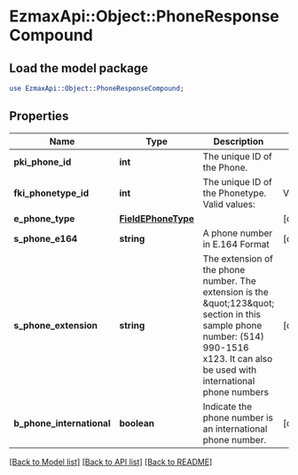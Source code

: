 # EzmaxApi::Object::PhoneResponseCompound

## Load the model package
```perl
use EzmaxApi::Object::PhoneResponseCompound;
```

## Properties
Name | Type | Description | Notes
------------ | ------------- | ------------- | -------------
**pki_phone_id** | **int** | The unique ID of the Phone. | 
**fki_phonetype_id** | **int** | The unique ID of the Phonetype.  Valid values:  |Value|Description| |-|-| |1|Office| |2|Home| |3|Mobile| |4|Fax| |5|Pager| |6|Toll Free| | 
**e_phone_type** | [**FieldEPhoneType**](FieldEPhoneType.md) |  | [optional] 
**s_phone_e164** | **string** | A phone number in E.164 Format | [optional] 
**s_phone_extension** | **string** | The extension of the phone number.  The extension is the \&quot;123\&quot; section in this sample phone number: (514) 990-1516 x123.  It can also be used with international phone numbers | [optional] 
**b_phone_international** | **boolean** | Indicate the phone number is an international phone number. | [optional] 

[[Back to Model list]](../README.md#documentation-for-models) [[Back to API list]](../README.md#documentation-for-api-endpoints) [[Back to README]](../README.md)


